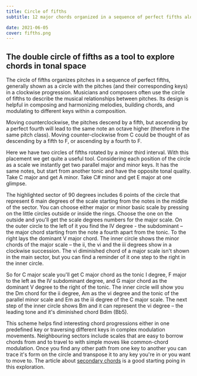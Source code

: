 ```yaml
---
title: Circle of fifths
subtitle: 12 major chords organized in a sequence of perfect fifths along with their relative minors

date: 2021-06-05
cover: fifths.png
---
```


<script setup>
import chordFifths from './fifths.vue'
</script>

<chord-fifths />

## The double circle of fifths as a tool to explore chords in tonal space

The circle of fifths organizes pitches in a sequence of perfect fifths, generally shown as a circle with the pitches (and their corresponding keys) in a clockwise progression. Musicians and composers often use the circle of fifths to describe the musical relationships between pitches. Its design is helpful in composing and harmonizing melodies, building chords, and modulating to different keys within a composition.

Moving counterclockwise, the pitches descend by a fifth, but ascending by a perfect fourth will lead to the same note an octave higher (therefore in the same pitch class). Moving counter-clockwise from C could be thought of as descending by a fifth to F, or ascending by a fourth to F.

Here we have two circles of fifths rotated by a minor third interval. With this placement we get quite a useful tool. Considering each position of the circle as a scale we instantly get two parallel major and minor keys. It has the same notes, but start from another tonic and have the opposite tonal quality. Take C major and get A minor. Take C# minor and get E major at one glimpse.

The highlighted sector of 90 degrees includes 6 points of the circle that represent 6 main degrees of the scale starting from the notes in the middle of the sector. You can choose either major or minor basic scale by pressing on the little circles outside or inside the rings. Choose the one on the outside and you'll get the scale degrees numbers for the major scale. On the outer circle to the left of it you find the IV degree - the subdominant – the major chord starting from the note a fourth apart from the tonic. To the right lays the dominant V major chord. The inner circle shows the minor chords of the major scale – the ii, the vi and the iii degrees show in a clockwise succession. The vi diminished chord of a major scale isn't shown in the main sector, but you can find a reminder of it one step to the right in the inner circle.

So for C major scale you'll get C major chord as the tonic I degree, F major to the left as the IV subdominant degree, and G major chord as the dominant V degree to the right of the tonic. The inner circle will show you the Dm chord for the ii degree, Am as the vi degree and the tonic of the parallel minor scale and Em as the iii degree of the C major scale. The next step of the inner circle shows Bm and it can represent the vi degree – the leading tone and it's diminished chord Bdim (Bb5).

This scheme helps find interesting chord progressions either in one predefined key or traversing different keys in complex modulation movements. Neighbouring sectors include scales that are easy to borrow chords from and to travel to with simple moves like common-chord modulation. Once you find any other path from one key to another you can trace it's form on the circle and transpose it to any key you're in or you want to move to. The article about [secondary chords](https://en.wikipedia.org/wiki/Secondary_chord) is a good starting poing in this exploration.

